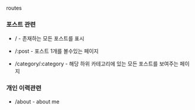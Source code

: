 routes

### 포스트 관련

- / - 존재하는 모든 포스트를 표시

- /:post - 포스트 1개를 볼수있는 페이지

- /category/:category - 해당 하위 카테고리에 있는 모든 포스트를 보여주는 페이지

### 개인 이력관련

- /about - about me
